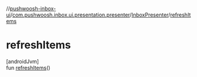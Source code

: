//[pushwoosh-inbox-ui](../../../index.md)/[com.pushwoosh.inbox.ui.presentation.presenter](../index.md)/[InboxPresenter](index.md)/[refreshItems](refresh-items.md)

# refreshItems

[androidJvm]\
fun [refreshItems](refresh-items.md)()
